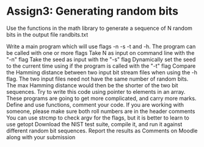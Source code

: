 # Assign3: Generating random bits

Use the functions in the math library to generate a sequence of N random bits in the output file randbits.txt

Write a main program which will use flags -n -s -t and -h. The program can be called with one or more flags
Take N as input on command line with the "-n" flag
Take the seed as input with the "-s" flag
Dynamically set the seed to the current time using if the program is called with the "-t" flag
Compare the Hamming distance between two input bit stream files  when using the -h flag. 
The two input files need not have the same number of random bits. The max Hamming distance would then be the shorter of the two bit sequences.
Try to write this code using pointer to elements in an array.
These programs are going to get more complicated, and carry more marks. Define and use functions, comment your code.
If you are working with someone, please make sure both roll numbers are in the header comments
You can use strcmp to check argv for the flags, but it is better to learn to use getopt
Download the NIST test suite, compile it, and run it against different random bit sequences. Report the results as Comments on Moodle along with your submission
